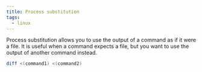 ```yaml
---
title: Process substitution
tags:
  - linux
---
```


Process substitution allows you to use the output of a command as if it were a file. It is useful when a command expects
a file, but you want to use the output of another command instead.

```bash
diff <(command1) <(command2)
```
